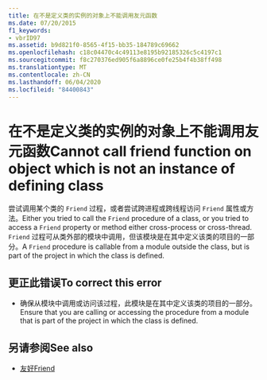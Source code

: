 ```yaml
---
title: 在不是定义类的实例的对象上不能调用友元函数
ms.date: 07/20/2015
f1_keywords:
- vbrID97
ms.assetid: b9d821f0-8565-4f15-bb35-184789c69662
ms.openlocfilehash: c18c04470c4c49113e8195b92185326c5c4197c1
ms.sourcegitcommit: f8c270376ed905f6a8896ce0fe25b4f4b38ff498
ms.translationtype: MT
ms.contentlocale: zh-CN
ms.lasthandoff: 06/04/2020
ms.locfileid: "84400843"
---
```

# <a name="cannot-call-friend-function-on-object-which-is-not-an-instance-of-defining-class"></a><span data-ttu-id="cfc3e-102">在不是定义类的实例的对象上不能调用友元函数</span><span class="sxs-lookup"><span data-stu-id="cfc3e-102">Cannot call friend function on object which is not an instance of defining class</span></span>
<span data-ttu-id="cfc3e-103">尝试调用某个类的 `Friend` 过程，或者尝试跨进程或跨线程访问 `Friend` 属性或方法。</span><span class="sxs-lookup"><span data-stu-id="cfc3e-103">Either you tried to call the `Friend` procedure of a class, or you tried to access a `Friend` property or method either cross-process or cross-thread.</span></span> <span data-ttu-id="cfc3e-104">`Friend` 过程可从类外部的模块中调用，但该模块是在其中定义该类的项目的一部分。</span><span class="sxs-lookup"><span data-stu-id="cfc3e-104">A `Friend` procedure is callable from a module outside the class, but is part of the project in which the class is defined.</span></span>  
  
## <a name="to-correct-this-error"></a><span data-ttu-id="cfc3e-105">更正此错误</span><span class="sxs-lookup"><span data-stu-id="cfc3e-105">To correct this error</span></span>  
  
- <span data-ttu-id="cfc3e-106">确保从模块中调用或访问该过程，此模块是在其中定义该类的项目的一部分。</span><span class="sxs-lookup"><span data-stu-id="cfc3e-106">Ensure that you are calling or accessing the procedure from a module that is part of the project in which the class is defined.</span></span>  
  
## <a name="see-also"></a><span data-ttu-id="cfc3e-107">另请参阅</span><span class="sxs-lookup"><span data-stu-id="cfc3e-107">See also</span></span>

- [<span data-ttu-id="cfc3e-108">友好</span><span class="sxs-lookup"><span data-stu-id="cfc3e-108">Friend</span></span>](../language-reference/modifiers/friend.md)
